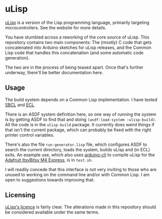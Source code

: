 # uLisp

[uLisp](http://www.ulisp.com) is a version of the Lisp programming language,
primarily targeting microcontrollers. See the website for more details.

You have stumbled across a reworking of the core source of uLisp. This
repository contains two main components: The (mostly) C code that gets
concatenated into Arduino sketches for uLisp releases, and the Common Lisp code
that handles this concatenation (and some automatic code generation).

The two are in the process of being teased apart. Once that's further underway,
there'll be better documentation here.

## Usage

The build system depends on a Common Lisp implementation. I have tested
[SBCL](http://sbcl.org) and [ECL](https://common-lisp.net/project/ecl/).

There is an ASDF system definition here, so one way of running the system is by
getting ASDF to find that and doing `(asdf:load-system :ulisp-build)`. All the
code is in the `ulisp-build` package. It currently does weird things if that
isn't the current package, which can probably be fixed with the right printer
control variables.

There's also the file `run-generator.lisp` file, which configures ASDF to search
the current directory, loads the system, builds uLisp and (in ECL) exits. An
example use, which also uses [arduino-cli][arduino] to compile uLisp for the
[Adafruit ItsyBitsy M4 Express][itsym4], is in `test.sh`.

[arduino]: https://arduino.github.io/arduino-cli/
[itsym4]: https://www.adafruit.com/product/3800

I will readily concede that this interface is not very inviting to those who are
unused to working on the command line and/or with Common Lisp. I am open to
suggestions towards improving that.

## Licensing

[uLisp's licence](http://www.ulisp.com/show?1B83) is fairly clear. The
alterations made in this repository should be considered available under the
same terms.
